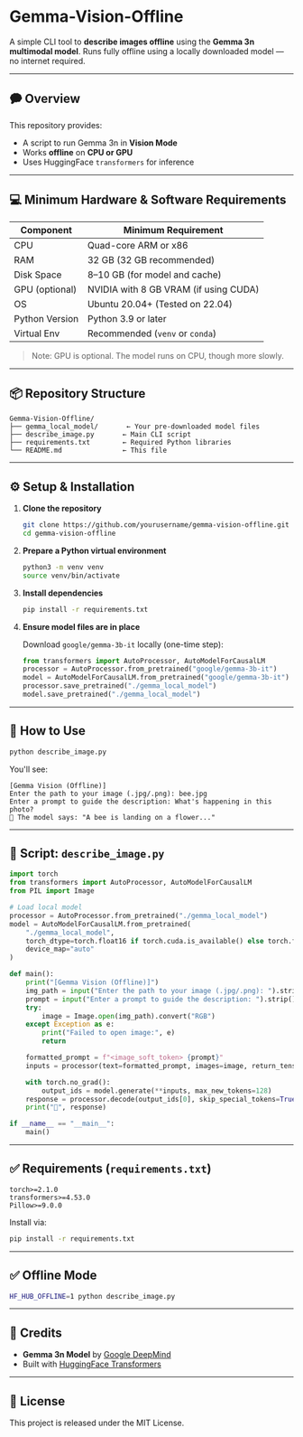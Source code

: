 # Gemma-Vision-Offline

A simple CLI tool to **describe images offline** using the **Gemma 3n multimodal model**. Runs fully offline using a locally downloaded model — no internet required.

---

## 🗭 Overview

This repository provides:

* A script to run Gemma 3n in **Vision Mode**
* Works **offline** on **CPU or GPU**
* Uses HuggingFace `transformers` for inference

---

## 💻 Minimum Hardware & Software Requirements

| Component      | Minimum Requirement                    |
| -------------- | -------------------------------------- |
| CPU            | Quad-core ARM or x86 |
| RAM            | 32 GB (32 GB recommended)               |
| Disk Space     | 8–10 GB (for model and cache)          |
| GPU (optional) | NVIDIA with 8 GB VRAM (if using CUDA)  |
| OS             | Ubuntu 20.04+ (Tested on 22.04)
| Python Version | Python 3.9 or later                    |
| Virtual Env    | Recommended (`venv` or `conda`)        |

> Note: GPU is optional. The model runs on CPU, though more slowly.

---

## 📦 Repository Structure

```
Gemma-Vision-Offline/
├── gemma_local_model/       ← Your pre-downloaded model files
├── describe_image.py       ← Main CLI script
├── requirements.txt        ← Required Python libraries
└── README.md               ← This file
```

---

## ⚙️ Setup & Installation

1. **Clone the repository**

   ```bash
   git clone https://github.com/yourusername/gemma-vision-offline.git
   cd gemma-vision-offline
   ```

2. **Prepare a Python virtual environment**

   ```bash
   python3 -m venv venv
   source venv/bin/activate
   ```

3. **Install dependencies**

   ```bash
   pip install -r requirements.txt
   ```

4. **Ensure model files are in place**

   Download `google/gemma-3b-it` locally (one-time step):

   ```python
   from transformers import AutoProcessor, AutoModelForCausalLM
   processor = AutoProcessor.from_pretrained("google/gemma-3b-it")
   model = AutoModelForCausalLM.from_pretrained("google/gemma-3b-it")
   processor.save_pretrained("./gemma_local_model")
   model.save_pretrained("./gemma_local_model")
   ```

---


## 🚀 How to Use

```bash
python describe_image.py
```

You'll see:

```
[Gemma Vision (Offline)]
Enter the path to your image (.jpg/.png): bee.jpg
Enter a prompt to guide the description: What's happening in this photo?
🤖 The model says: "A bee is landing on a flower..."
```

---

## 📜 Script: `describe_image.py`

```python
import torch
from transformers import AutoProcessor, AutoModelForCausalLM
from PIL import Image

# Load local model
processor = AutoProcessor.from_pretrained("./gemma_local_model")
model = AutoModelForCausalLM.from_pretrained(
    "./gemma_local_model",
    torch_dtype=torch.float16 if torch.cuda.is_available() else torch.float32,
    device_map="auto"
)

def main():
    print("[Gemma Vision (Offline)]")
    img_path = input("Enter the path to your image (.jpg/.png): ").strip()
    prompt = input("Enter a prompt to guide the description: ").strip()
    try:
        image = Image.open(img_path).convert("RGB")
    except Exception as e:
        print("Failed to open image:", e)
        return

    formatted_prompt = f"<image_soft_token> {prompt}"
    inputs = processor(text=formatted_prompt, images=image, return_tensors="pt").to(model.device)

    with torch.no_grad():
        output_ids = model.generate(**inputs, max_new_tokens=128)
    response = processor.decode(output_ids[0], skip_special_tokens=True)
    print("🤖", response)

if __name__ == "__main__":
    main()
```

---

## ✅ Requirements (`requirements.txt`)

```
torch>=2.1.0
transformers>=4.53.0
Pillow>=9.0.0
```

Install via:

```bash
pip install -r requirements.txt
```

---

## ✅ Offline Mode

```bash
HF_HUB_OFFLINE=1 python describe_image.py
```

---

## 🙏 Credits

* **Gemma 3n Model** by [Google DeepMind](https://deepmind.google)
* Built with [HuggingFace Transformers](https://github.com/huggingface/transformers)

---

## 📌 License

This project is released under the MIT License.
